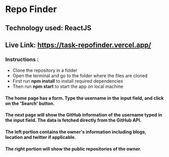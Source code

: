 # Repo Finder

## Technology used: ReactJS
## Live Link: https://task-repofinder.vercel.app/


### Instructions :

<ul>
  <li>Clone the repository in a folder</li>
  <li>Open the terminal and go to the folder where the files are cloned</li>
  <li>First run <strong>npm install</strong> to install required dependencies</li>
  <li>Then run <strong>npm start</strong> to start the app on local machine</li>
</ul>

#### The home page has a form. Type the username in the input field, and click on the 'Search' button.
#### The next page will show the GitHub information of the username typed in the input field. The data is fetched directly from the GitHub API.
#### The left portion contains the owner's information including blogs, location and twitter if applicable.
#### The right portion will show the public repositories of the owner.
